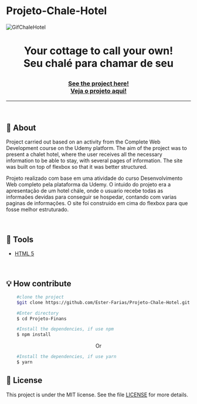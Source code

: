 # Projeto-Chale-Hotel
![GifChaleHotel](https://user-images.githubusercontent.com/103768076/172280802-f678dd4b-2474-4bae-a31f-b60f2ecaf444.gif)

<h1 align="center">
<p>Your cottage to call your own!<br> 
Seu chalé para chamar de seu</p>
</h1>
<h3 align="center"><a href="https://incomparable-nougat-1f33f0.netlify.app/">See the project here!<br>
Veja o projeto aqui!</a></h3>
<hr>

<br>

## 📸 About
Project carried out based on an activity from the Complete Web Development course on the Udemy platform. The aim of the project was to present a chalet hotel, where the user receives all the necessary information to be able to stay, with several pages of information. The site was built on top of flexbox so that it was better structured.

Projeto realizado com base em uma atividade do curso Desenvolvimento Web completo pela plataforma da Udemy. O intuido do projeto era a apresentação de um hotel chále, onde o usuario recebe todas as informaões devidas para conseguir se hospedar, contando com varias paginas de informações. O site foi construido em cima do flexbox para que fosse melhor estruturado.

<br> 

## 🔧 Tools

- [HTML 5](https://www.w3schools.com/html/)

<br>

## 💡 How contribute

```bash
    #clone the project
    $git clone https://github.com/Ester-Farias/Projeto-Chale-Hotel.git
```

```bash
    #Enter directory
    $ cd Projeto-Finans
```

```bash
    #Install the dependencies, if use npm
    $ npm install
```
<p align="center">Or</p>

```bash
    #Install the dependencies, if use yarn
    $ yarn
```

## 📃 License
This project is under the MIT license. See the file [LICENSE](https://github.com/Ester-Farias/Projeto-Chale-Hotel/blob/master/LICENSE) for more details.



